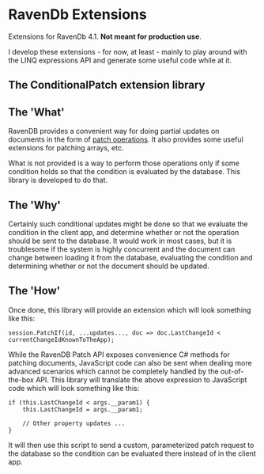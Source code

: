 # RavenDb Extensions

Extensions for RavenDb 4.1. **Not meant for production use**.

I develop these extensions - for now, at least - mainly to play around with the LINQ expressions API and generate some useful code while at it.

## The ConditionalPatch extension library

## The 'What'

RavenDB provides a convenient way for doing partial updates on documents in the form of [patch operations](https://ravendb.net/docs/article-page/4.1/Csharp/client-api/operations/patching/single-document). It also provides some useful extensions for patching arrays, etc.

What is not provided is a way to perform those operations only if some condition holds so that the condition is evaluated by the database. This library is developed to do that.

## The 'Why'

Certainly such conditional updates might be done so that we evaluate the condition in the client app, and determine whether or not the operation should be sent to the database. It would work in most cases, but it is troublesome if the system is highly concurrent and the document can change between loading it from the database, evaluating the condition and determining whether or not the document should be updated.

## The 'How'

Once done, this library will provide an extension which will look something like this:

    session.PatchIf(id, ...updates..., doc => doc.LastChangeId < currentChangeIdKnownToTheApp);
    
While the RavenDB Patch API exposes convenience C# methods for patching documents, JavaScript code can also be sent when dealing more advanced scenarios which cannot be completely handled by the out-of-the-box API. This library will translate the above expression to JavaScript code which will look something like this:

    if (this.LastChangeId < args.__param1) {
        this.LastChangeId = args.__param1;
        
        // Other property updates ...
    }
    
It will then use this script to send a custom, parameterized patch request to the database so the condition can be evaluated there instead of in the client app.
